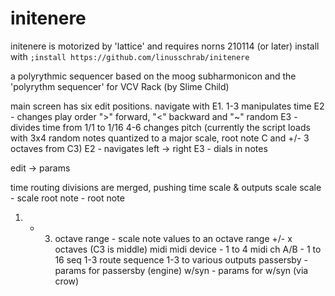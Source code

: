 # initenere
initenere is motorized by 'lattice' and requires norns 210114 (or later)
install with ```;install https://github.com/linusschrab/initenere```

a polyrythmic sequencer based on the moog subharmonicon and the 'polyrythm sequencer' for VCV Rack (by Slime Child)

main screen has six edit positions. navigate with E1.
1-3 manipulates time
 E2 - changes play order ">" forward, "<" backward and "~" random
 E3 - divides time from 1/1 to 1/16
4-6 changes pitch (currently the script loads with 3x4 random notes quantized to a major scale, root note C and +/- 3 octaves from C3)
 E2 - navigates left -> right
 E3 - dials in notes
 
edit -> params

time routing
 divisions are merged, pushing time
scale & outputs
 scale
  scale - scale
  root note - root note
  1. - 3. octave range - scale note values to an octave range +/- x octaves (C3 is middle)
 midi
  midi device - 1 to 4
  midi ch A/B - 1 to 16
 seq 1-3
  route sequence 1-3 to various outputs
passersby - params for passersby (engine)
w/syn - params for w/syn (via crow)
